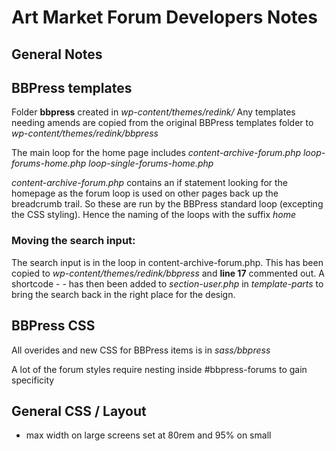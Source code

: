 # Art Market Forum Developers Notes

## General Notes

## BBPress templates

Folder **bbpress** created in _wp-content/themes/redink/_
Any templates needing amends are copied from the original BBPress templates folder to _wp-content/themes/redink/bbpress_

The main loop for the home page includes
_content-archive-forum.php_
_loop-forums-home.php_
_loop-single-forums-home.php_

_content-archive-forum.php_ contains an if statement looking for the homepage as the forum loop is used on other pages back up the breadcrumb trail. So these are run by the BBPress standard loop (excepting the CSS styling). Hence the naming of the loops with the suffix _home_

### Moving the search input:

The search input is in the loop in content-archive-forum.php. This has been copied to _wp-content/themes/redink/bbpress_ and **line 17** commented out. A shortcode - _<?php echo do_shortcode( '[bbp-search]'); ?>_ - has then been added to _section-user.php_ in _template-parts_ to bring the search back in the right place for the design.

## BBPress CSS

All overides and new CSS for BBPress items is in _sass/bbpress_

A lot of the forum styles require nesting inside #bbpress-forums to gain specificity

## General CSS / Layout

- max width on large screens set at 80rem and 95% on small
